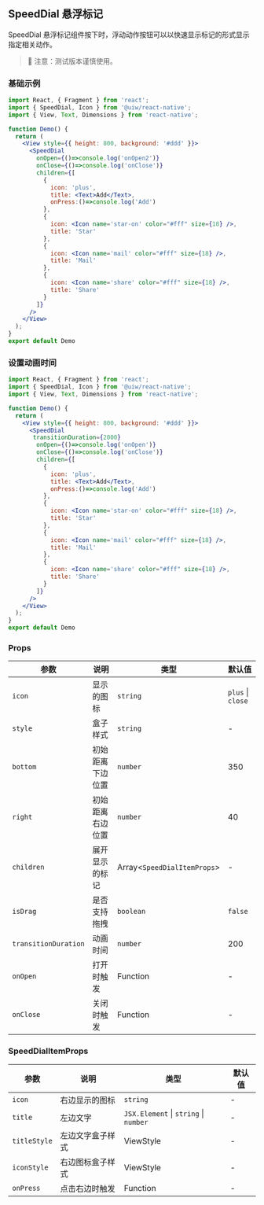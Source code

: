 SpeedDial 悬浮标记
---

SpeedDial 悬浮标记组件按下时，浮动动作按钮可以以快速显示标记的形式显示指定相关动作。

> 🚧 注意：测试版本谨慎使用。
<!--rehype:style=border-left: 8px solid #ffe564;background-color: #ffe56440;padding: 12px 16px;-->

<!-- ![](https://user-images.githubusercontent.com/57083007/146733457-f6cb4866-2f5c-4757-bb16-007881c5ef25.gif) -->

### 基础示例

```jsx  mdx:preview
import React, { Fragment } from 'react';
import { SpeedDial, Icon } from '@uiw/react-native';
import { View, Text, Dimensions } from 'react-native';

function Demo() {
  return (
    <View style={{ height: 800, background: '#ddd' }}>
      <SpeedDial
        onOpen={()=>console.log('onOpen2')}
        onClose={()=>console.log('onClose')}
        children={[
          {
            icon: 'plus',
            title: <Text>Add</Text>,
            onPress:()=>console.log('Add')
          },
          {
            icon: <Icon name='star-on' color="#fff" size={18} />,
            title: 'Star'
          },
          {
            icon: <Icon name='mail' color="#fff" size={18} />,
            title: 'Mail'
          },
          {
            icon: <Icon name='share' color="#fff" size={18} />,
            title: 'Share'
          }
        ]}
      />
    </View>
  );
}
export default Demo
```

### 设置动画时间

```jsx  mdx:preview
import React, { Fragment } from 'react';
import { SpeedDial, Icon } from '@uiw/react-native';
import { View, Text, Dimensions } from 'react-native';

function Demo() {
  return (
    <View style={{ height: 800, background: '#ddd' }}>
      <SpeedDial
       transitionDuration={2000}
        onOpen={()=>console.log('onOpen')}
        onClose={()=>console.log('onClose')}
        children={[
          {
            icon: 'plus',
            title: <Text>Add</Text>,
            onPress:()=>console.log('Add')
          },
          {
            icon: <Icon name='star-on' color="#fff" size={18} />,
            title: 'Star'
          },
          {
            icon: <Icon name='mail' color="#fff" size={18} />,
            title: 'Mail'
          },
          {
            icon: <Icon name='share' color="#fff" size={18} />,
            title: 'Share'
          }
        ]}
      />
    </View>
  );
}
export default Demo
```
### Props

| 参数 | 说明 | 类型 | 默认值|
|------|------|-----|------|
| `icon` | 显示的图标 | `string` | `plus` \| `close` |
| `style` | 盒子样式  | `string` | - |
| `bottom` | 初始距离下边位置 | `number` | 350 |
| `right` | 初始距离右边位置 | `number`  | 40 |
| `children` | 展开显示的标记 | Array<`SpeedDialItemProps`> | - |
| `isDrag` | 是否支持拖拽 | `boolean` | `false` |
| `transitionDuration` | 动画时间 | `number` | 200 |
| `onOpen` | 打开时触发  | Function | - |
| `onClose` | 关闭时触发 | Function | - |


### SpeedDialItemProps

| 参数 | 说明 | 类型 | 默认值|
|------|------|-----|------|
| `icon` | 右边显示的图标 | `string` | - |
| `title` | 左边文字  | `JSX.Element` \| `string` \| `number` | - |
| `titleStyle` | 左边文字盒子样式 | ViewStyle | - |
| `iconStyle` | 右边图标盒子样式 | ViewStyle  | - |
| `onPress` | 点击右边时触发 | Function | - |

